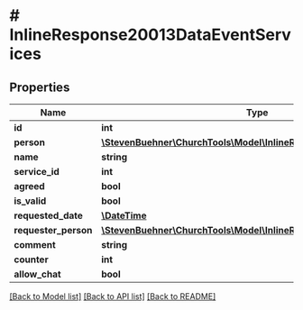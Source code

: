 # # InlineResponse20013DataEventServices

## Properties

Name | Type | Description | Notes
------------ | ------------- | ------------- | -------------
**id** | **int** |  | [optional]
**person** | [**\StevenBuehner\ChurchTools\Model\InlineResponse20013DataPerson**](InlineResponse20013DataPerson.md) |  | [optional]
**name** | **string** |  | [optional]
**service_id** | **int** |  | [optional]
**agreed** | **bool** |  | [optional]
**is_valid** | **bool** |  | [optional]
**requested_date** | [**\DateTime**](\DateTime.md) |  | [optional]
**requester_person** | [**\StevenBuehner\ChurchTools\Model\InlineResponse20013DataPerson**](InlineResponse20013DataPerson.md) |  | [optional]
**comment** | **string** |  | [optional]
**counter** | **int** |  | [optional]
**allow_chat** | **bool** |  | [optional]

[[Back to Model list]](../../README.md#models) [[Back to API list]](../../README.md#endpoints) [[Back to README]](../../README.md)
